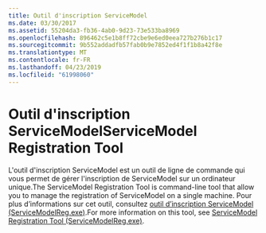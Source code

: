 ```yaml
---
title: Outil d'inscription ServiceModel
ms.date: 03/30/2017
ms.assetid: 55204da3-fb36-4ab0-9d23-73e533ba8969
ms.openlocfilehash: 896462c5e1b8ff72cbe9e6ed0eea727b276b1c17
ms.sourcegitcommit: 9b552addadfb57fab0b9e7852ed4f1f1b8a42f8e
ms.translationtype: MT
ms.contentlocale: fr-FR
ms.lasthandoff: 04/23/2019
ms.locfileid: "61998060"
---
```

# <a name="servicemodel-registration-tool"></a><span data-ttu-id="5b09c-102">Outil d'inscription ServiceModel</span><span class="sxs-lookup"><span data-stu-id="5b09c-102">ServiceModel Registration Tool</span></span>
<span data-ttu-id="5b09c-103">L'outil d'inscription ServiceModel est un outil de ligne de commande qui vous permet de gérer l'inscription de ServiceModel sur un ordinateur unique.</span><span class="sxs-lookup"><span data-stu-id="5b09c-103">The ServiceModel Registration Tool is command-line tool that allow you to manage the registration of ServiceModel on a single machine.</span></span> <span data-ttu-id="5b09c-104">Pour plus d’informations sur cet outil, consultez [outil d’inscription ServiceModel (ServiceModelReg.exe)](../../../../docs/framework/wcf/servicemodelreg-exe.md).</span><span class="sxs-lookup"><span data-stu-id="5b09c-104">For more information on this tool, see [ServiceModel Registration Tool (ServiceModelReg.exe)](../../../../docs/framework/wcf/servicemodelreg-exe.md).</span></span>
